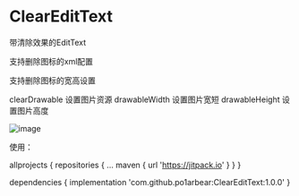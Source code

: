 # ClearEditText

带清除效果的EditText

支持删除图标的xml配置

支持删除图标的宽高设置

clearDrawable 设置图片资源
drawableWidth 设置图片宽短
drawableHeight 设置图片高度


![image](https://user-images.githubusercontent.com/18713299/41198725-13dc7d0c-6cb7-11e8-80a4-57ca2f380063.png)



使用：

allprojects {
		repositories {
			...
			maven { url 'https://jitpack.io' }
		}
	}
	
	
	
dependencies {
	        implementation 'com.github.po1arbear:ClearEditText:1.0.0'
	}
